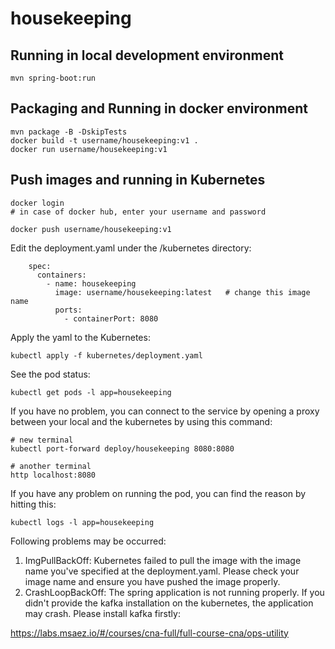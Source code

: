 # housekeeping

## Running in local development environment

```
mvn spring-boot:run
```

## Packaging and Running in docker environment

```
mvn package -B -DskipTests
docker build -t username/housekeeping:v1 .
docker run username/housekeeping:v1
```

## Push images and running in Kubernetes

```
docker login 
# in case of docker hub, enter your username and password

docker push username/housekeeping:v1
```

Edit the deployment.yaml under the /kubernetes directory:
```
    spec:
      containers:
        - name: housekeeping
          image: username/housekeeping:latest   # change this image name
          ports:
            - containerPort: 8080

```

Apply the yaml to the Kubernetes:
```
kubectl apply -f kubernetes/deployment.yaml
```

See the pod status:
```
kubectl get pods -l app=housekeeping
```

If you have no problem, you can connect to the service by opening a proxy between your local and the kubernetes by using this command:
```
# new terminal
kubectl port-forward deploy/housekeeping 8080:8080

# another terminal
http localhost:8080
```

If you have any problem on running the pod, you can find the reason by hitting this:
```
kubectl logs -l app=housekeeping
```

Following problems may be occurred:

1. ImgPullBackOff:  Kubernetes failed to pull the image with the image name you've specified at the deployment.yaml. Please check your image name and ensure you have pushed the image properly.
1. CrashLoopBackOff: The spring application is not running properly. If you didn't provide the kafka installation on the kubernetes, the application may crash. Please install kafka firstly:

https://labs.msaez.io/#/courses/cna-full/full-course-cna/ops-utility

